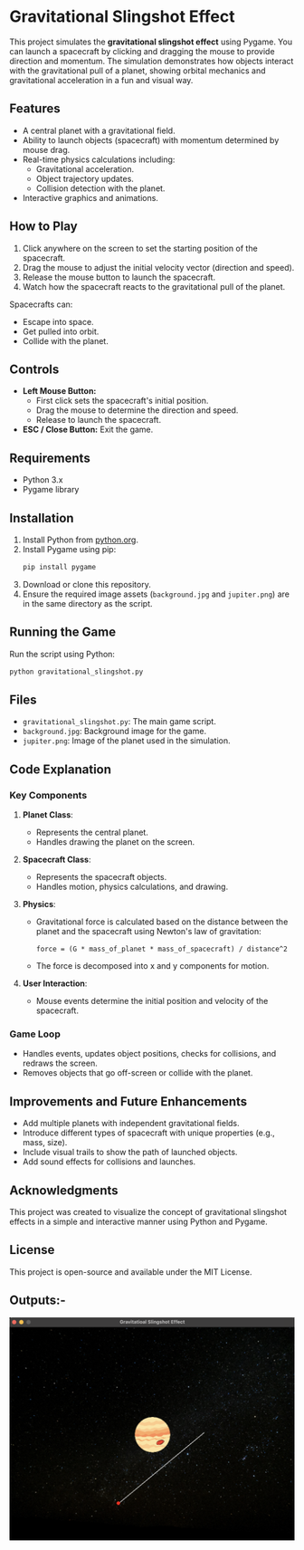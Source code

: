 # Gravitational Slingshot Effect

This project simulates the **gravitational slingshot effect** using Pygame. You can launch a spacecraft by clicking and dragging the mouse to provide direction and momentum. The simulation demonstrates how objects interact with the gravitational pull of a planet, showing orbital mechanics and gravitational acceleration in a fun and visual way.

## Features
- A central planet with a gravitational field.
- Ability to launch objects (spacecraft) with momentum determined by mouse drag.
- Real-time physics calculations including:
  - Gravitational acceleration.
  - Object trajectory updates.
  - Collision detection with the planet.
- Interactive graphics and animations.

## How to Play
1. Click anywhere on the screen to set the starting position of the spacecraft.
2. Drag the mouse to adjust the initial velocity vector (direction and speed).
3. Release the mouse button to launch the spacecraft.
4. Watch how the spacecraft reacts to the gravitational pull of the planet.

Spacecrafts can:
- Escape into space.
- Get pulled into orbit.
- Collide with the planet.

## Controls
- **Left Mouse Button:**
  - First click sets the spacecraft's initial position.
  - Drag the mouse to determine the direction and speed.
  - Release to launch the spacecraft.
- **ESC / Close Button:** Exit the game.

## Requirements
- Python 3.x
- Pygame library

## Installation
1. Install Python from [python.org](https://www.python.org/).
2. Install Pygame using pip:
   ```bash
   pip install pygame
   ```
3. Download or clone this repository.
4. Ensure the required image assets (`background.jpg` and `jupiter.png`) are in the same directory as the script.

## Running the Game
Run the script using Python:
```bash
python gravitational_slingshot.py
```

## Files
- `gravitational_slingshot.py`: The main game script.
- `background.jpg`: Background image for the game.
- `jupiter.png`: Image of the planet used in the simulation.

## Code Explanation
### Key Components
1. **Planet Class**:
   - Represents the central planet.
   - Handles drawing the planet on the screen.

2. **Spacecraft Class**:
   - Represents the spacecraft objects.
   - Handles motion, physics calculations, and drawing.

3. **Physics**:
   - Gravitational force is calculated based on the distance between the planet and the spacecraft using Newton's law of gravitation:
     
     ```
     force = (G * mass_of_planet * mass_of_spacecraft) / distance^2
     ```
   - The force is decomposed into x and y components for motion.

4. **User Interaction**:
   - Mouse events determine the initial position and velocity of the spacecraft.

### Game Loop
- Handles events, updates object positions, checks for collisions, and redraws the screen.
- Removes objects that go off-screen or collide with the planet.

## Improvements and Future Enhancements
- Add multiple planets with independent gravitational fields.
- Introduce different types of spacecraft with unique properties (e.g., mass, size).
- Include visual trails to show the path of launched objects.
- Add sound effects for collisions and launches.

## Acknowledgments
This project was created to visualize the concept of gravitational slingshot effects in a simple and interactive manner using Python and Pygame.

## License
This project is open-source and available under the MIT License.

## Outputs:-

![Alt text](Outputs/Rocket_game_Op.png)
